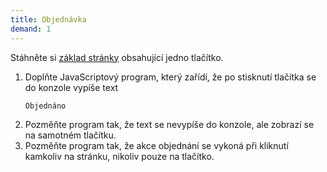 ```yaml
---
title: Objednávka
demand: 1
---
```


Stáhněte si [základ stránky](assets/objednavka-zadani.zip) obsahující jedno tlačítko.

1. Doplňte JavaScriptový program, který zařídí, že po stisknutí tlačítka se do konzole vypíše text
   ```
   Objednáno
   ```
1. Pozměňte program tak, že text se nevypíše do konzole, ale zobrazí se na samotném tlačítku.
1. Pozměňte program tak, že akce objednání se vykoná při kliknutí kamkoliv na stránku, nikoliv pouze na tlačítko.
